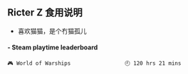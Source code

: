 ## Ricter Z 食用说明
- 喜欢猫猫，是个冇猫孤儿

<!-- steam-box start -->
#### - Steam playtime leaderboard
```text
🎮 World of Warships                 🕘 120 hrs 21 mins
```
<!-- Powered by https://github.com/YouEclipse/steam-box . -->
<!-- steam-box end -->
